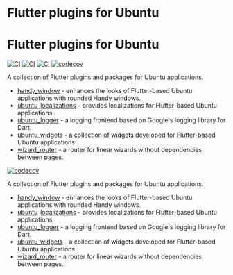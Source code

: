 # Flutter plugins for Ubuntu

# Flutter plugins for Ubuntu

[![CI](https://github.com/canonical/ubuntu-flutter-plugins/workflows/Build/badge.svg)](https://github.com/canonical/ubuntu-flutter-plugins/actions/workflows/build.yaml)
[![CI](https://github.com/canonical/ubuntu-flutter-plugins/workflows/Analysis/badge.svg)](https://github.com/canonical/ubuntu-flutter-plugins/actions/workflows/analysis.yaml)
[![CI](https://github.com/canonical/ubuntu-flutter-plugins/workflows/Test/badge.svg)](https://github.com/canonical/ubuntu-flutter-plugins/actions/workflows/test.yaml)
[![codecov](https://codecov.io/gh/canonical/ubuntu-flutter-plugins/branch/main/graph/badge.svg)](https://codecov.io/gh/canonical/ubuntu-flutter-plugins)

A collection of Flutter plugins and packages for Ubuntu applications.

- [handy_window](https://github.com/canonical/ubuntu-flutter-plugins/tree/main/packages/handy_window) - enhances the looks of Flutter-based Ubuntu applications with rounded Handy windows.
- [ubuntu_localizations](https://github.com/canonical/ubuntu-flutter-plugins/tree/main/packages/ubuntu_localizations) - provides localizations for Flutter-based Ubuntu applications.
- [ubuntu_logger](https://github.com/canonical/ubuntu-flutter-plugins/tree/main/packages/ubuntu_logger) - a logging frontend based on Google's logging library for Dart.
- [ubuntu_widgets](https://github.com/canonical/ubuntu-flutter-plugins/tree/main/packages/ubuntu_widgets) - a collection of widgets developed for Flutter-based Ubuntu applications.
- [wizard_router](https://github.com/canonical/ubuntu-flutter-plugins/tree/main/packages/wizard_router) - a router for linear wizards without dependencies between pages.

[![codecov](https://codecov.io/gh/canonical/ubuntu-flutter-plugins/branch/main/graph/badge.svg)](https://codecov.io/gh/canonical/ubuntu-flutter-plugins)

A collection of Flutter plugins and packages for Ubuntu applications.

- [handy_window](https://github.com/canonical/ubuntu-flutter-plugins/tree/main/packages/handy_window) - enhances the looks of Flutter-based Ubuntu applications with rounded Handy windows.
- [ubuntu_localizations](https://github.com/canonical/ubuntu-flutter-plugins/tree/main/packages/ubuntu_localizations) - provides localizations for Flutter-based Ubuntu applications.
- [ubuntu_logger](https://github.com/canonical/ubuntu-flutter-plugins/tree/main/packages/ubuntu_logger) - a logging frontend based on Google's logging library for Dart.
- [ubuntu_widgets](https://github.com/canonical/ubuntu-flutter-plugins/tree/main/packages/ubuntu_widgets) - a collection of widgets developed for Flutter-based Ubuntu applications.
- [wizard_router](https://github.com/canonical/ubuntu-flutter-plugins/tree/main/packages/wizard_router) - a router for linear wizards without dependencies between pages.
